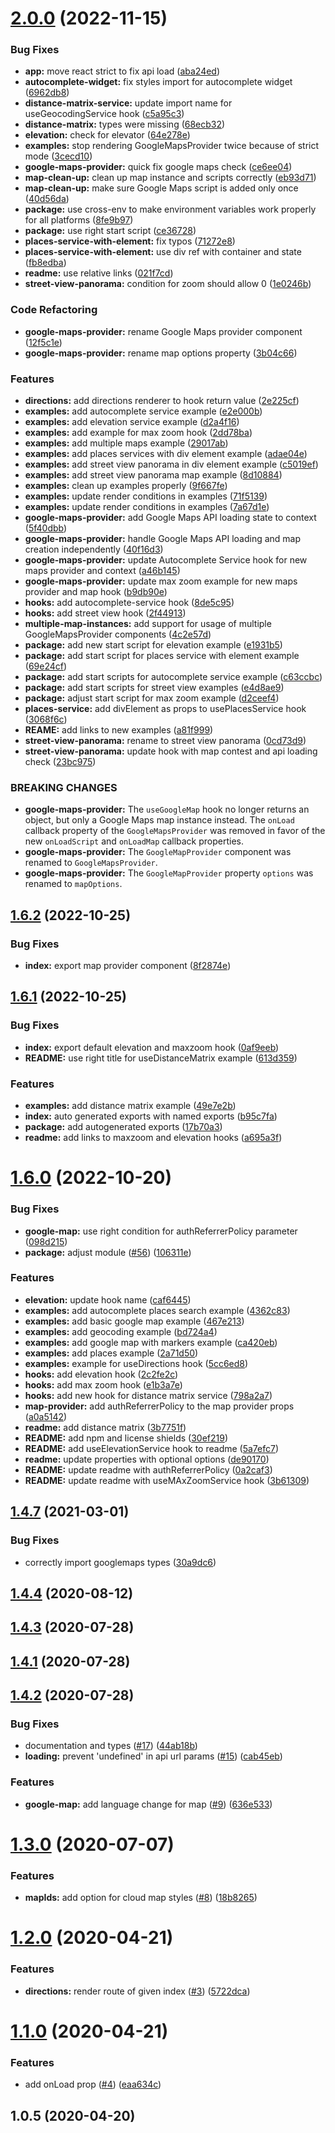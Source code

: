 # [2.0.0](https://github.com/ubilabs/google-maps-react-hooks/compare/v1.6.2...v2.0.0) (2022-11-15)


### Bug Fixes

* **app:** move react strict to fix api load ([aba24ed](https://github.com/ubilabs/google-maps-react-hooks/commit/aba24ed2187be77f0128c4411c03752c0343b7b5))
* **autocomplete-widget:** fix styles import for autocomplete widget ([6962db8](https://github.com/ubilabs/google-maps-react-hooks/commit/6962db8882ab124068625161f467368599f40f72))
* **distance-matrix-service:** update import name for useGeocodingService hook ([c5a95c3](https://github.com/ubilabs/google-maps-react-hooks/commit/c5a95c337aaaf5c85b86f320165e0ee748f48767))
* **distance-matrix:** types were missing ([68ecb32](https://github.com/ubilabs/google-maps-react-hooks/commit/68ecb325ca6ab5ff9d655cb52cd24abdeba05d56))
* **elevation:** check for elevator ([64e278e](https://github.com/ubilabs/google-maps-react-hooks/commit/64e278e8ccdd464beb188d2e845e80552cfc406e))
* **examples:** stop rendering GoogleMapsProvider twice because of strict mode ([3cecd10](https://github.com/ubilabs/google-maps-react-hooks/commit/3cecd10c12644af888e139819eca463eece31c8a))
* **google-maps-provider:** quick fix google maps check ([ce6ee04](https://github.com/ubilabs/google-maps-react-hooks/commit/ce6ee0404cd505253f201cab75a65ba4af776ef1))
* **map-clean-up:** clean up map instance and scripts correctly ([eb93d71](https://github.com/ubilabs/google-maps-react-hooks/commit/eb93d712090696a51de874f36bb32ddc58dfee72))
* **map-clean-up:** make sure Google Maps script is added only once ([40d56da](https://github.com/ubilabs/google-maps-react-hooks/commit/40d56da6e5113bed43a94e84137df036402f4437))
* **package:** use cross-env to make environment variables work properly for all platforms ([8fe9b97](https://github.com/ubilabs/google-maps-react-hooks/commit/8fe9b97a26129fe0cc0104bfe883cf97181c4e62))
* **package:** use right start script ([ce36728](https://github.com/ubilabs/google-maps-react-hooks/commit/ce3672802964a34dfe3157293737cb0d4469e618))
* **places-service-with-element:** fix typos ([71272e8](https://github.com/ubilabs/google-maps-react-hooks/commit/71272e89fbcd5a3acd2ea66cd7fd5822b252b292))
* **places-service-with-element:** use div ref with container and state ([fb8edba](https://github.com/ubilabs/google-maps-react-hooks/commit/fb8edbaeb525e3b0b881fc9ce9da016d46630d41))
* **readme:** use relative links ([021f7cd](https://github.com/ubilabs/google-maps-react-hooks/commit/021f7cded11da59f839665065de6028be31bb698))
* **street-view-panorama:** condition for zoom should allow 0 ([1e0246b](https://github.com/ubilabs/google-maps-react-hooks/commit/1e0246b8c9d047232b0546720e160f5845fc08f4))


### Code Refactoring

* **google-maps-provider:** rename Google Maps provider component ([12f5c1e](https://github.com/ubilabs/google-maps-react-hooks/commit/12f5c1e98f381e13c72455efa8c9cb7d535fb042))
* **google-maps-provider:** rename map options property ([3b04c66](https://github.com/ubilabs/google-maps-react-hooks/commit/3b04c66e70eff91bffaf99f310ad97f0c9b43fe2))


### Features

* **directions:** add directions renderer to hook return value ([2e225cf](https://github.com/ubilabs/google-maps-react-hooks/commit/2e225cf908e2c9030c68373fd42b75ddfa754556))
* **examples:** add autocomplete service example ([e2e000b](https://github.com/ubilabs/google-maps-react-hooks/commit/e2e000baddfd5ca325400a4887236fa311383660))
* **examples:** add elevation service example ([d2a4f16](https://github.com/ubilabs/google-maps-react-hooks/commit/d2a4f16dff8d1ede952cb08fd250a531c529131e))
* **examples:** add example for max zoom hook ([2dd78ba](https://github.com/ubilabs/google-maps-react-hooks/commit/2dd78ba8c7b28ce171b90f0a8229bae3f95cf9d3))
* **examples:** add multiple maps example ([29017ab](https://github.com/ubilabs/google-maps-react-hooks/commit/29017ab8a647f6f7048ca3ba2629977da4451b0c))
* **examples:** add places services with div element example ([adae04e](https://github.com/ubilabs/google-maps-react-hooks/commit/adae04e83cbe286c45c5608034972f98479823b4))
* **examples:** add street view panorama in div element example ([c5019ef](https://github.com/ubilabs/google-maps-react-hooks/commit/c5019ef031c4fe76dcb3321c4a6ef2efd9bc830a))
* **examples:** add street view panorama map example ([8d10884](https://github.com/ubilabs/google-maps-react-hooks/commit/8d1088402b65ddaf180ea136f921d02a88b49b84))
* **examples:** clean up examples properly ([9f667fe](https://github.com/ubilabs/google-maps-react-hooks/commit/9f667fe44cb3b00fe74c11478231e415a64b41fa))
* **examples:** update render conditions in examples ([71f5139](https://github.com/ubilabs/google-maps-react-hooks/commit/71f5139dd5128c97cebb062a518626618ec08916))
* **examples:** update render conditions in examples ([7a67d1e](https://github.com/ubilabs/google-maps-react-hooks/commit/7a67d1e70f21018cb295c0ee94fac9c7ac46a8a1))
* **google-maps-provider:** add Google Maps API loading state to context ([5f40dbb](https://github.com/ubilabs/google-maps-react-hooks/commit/5f40dbb5e47338501f71855507d23e73157e6554))
* **google-maps-provider:** handle Google Maps API loading and map creation independently ([40f16d3](https://github.com/ubilabs/google-maps-react-hooks/commit/40f16d3c72b0d2c3c998f95ffd34c33247db4c34))
* **google-maps-provider:** update Autocomplete Service hook for new maps provider and context ([a46b145](https://github.com/ubilabs/google-maps-react-hooks/commit/a46b145c2453d77f6dc9c2f26249d8cc9ba9db57))
* **google-maps-provider:** update max zoom example for new maps provider and map hook ([b9db90e](https://github.com/ubilabs/google-maps-react-hooks/commit/b9db90e819061990da329711e9c3451054aa36f1))
* **hooks:** add autocomplete-service hook ([8de5c95](https://github.com/ubilabs/google-maps-react-hooks/commit/8de5c953a6120bb52f2caf7ff7a45d6744011b4c))
* **hooks:** add street view hook ([2f44913](https://github.com/ubilabs/google-maps-react-hooks/commit/2f449132e345e58b6c5631d731b8f46e7ceab3e2))
* **multiple-map-instances:** add support for usage of multiple GoogleMapsProvider components ([4c2e57d](https://github.com/ubilabs/google-maps-react-hooks/commit/4c2e57df9c2364034bddf461b27544e06e10f81b))
* **package:** add new start script for elevation example ([e1931b5](https://github.com/ubilabs/google-maps-react-hooks/commit/e1931b514ccbe997080f1ca13d7a4147a2b13e87))
* **package:** add start script for places service with element example ([69e24cf](https://github.com/ubilabs/google-maps-react-hooks/commit/69e24cfab428285cacf34af6a2ff4b03d40bcec0))
* **package:** add start scripts for autocomplete service example ([c63ccbc](https://github.com/ubilabs/google-maps-react-hooks/commit/c63ccbc7182118940f9c6abc30c148a8f0314364))
* **package:** add start scripts for street view examples ([e4d8ae9](https://github.com/ubilabs/google-maps-react-hooks/commit/e4d8ae98c0e55e93409614e1a6c2bdff227665e2))
* **package:** adjust start script for max zoom example ([d2ceef4](https://github.com/ubilabs/google-maps-react-hooks/commit/d2ceef4c2791d4fae7f8c629c47417ce8dff998a))
* **places-service:** add divElement as props to usePlacesService hook ([3068f6c](https://github.com/ubilabs/google-maps-react-hooks/commit/3068f6c51e17e7896eb921e071b9d0c947e1e142))
* **REAME:** add links to new examples ([a81f999](https://github.com/ubilabs/google-maps-react-hooks/commit/a81f99987804ad1ee9f9d181028f439bfc43b6a6))
* **street-view-panorama:** rename to street view panorama ([0cd73d9](https://github.com/ubilabs/google-maps-react-hooks/commit/0cd73d9258bc47a28fd2de7ab9a12485e80dd34d))
* **street-view-panorama:** update hook with map contest and api loading check ([23bc975](https://github.com/ubilabs/google-maps-react-hooks/commit/23bc9750f5c5d1d264ff0280c5854625bbfdaf81))


### BREAKING CHANGES

* **google-maps-provider:** The `useGoogleMap` hook no longer returns an object, but only a Google Maps map instance instead.
The `onLoad` callback property of the `GoogleMapsProvider` was removed in favor of the new `onLoadScript` and `onLoadMap` callback properties.
* **google-maps-provider:** The `GoogleMapProvider` component was renamed to `GoogleMapsProvider`.
* **google-maps-provider:** The `GoogleMapProvider` property `options` was renamed to `mapOptions`.



## [1.6.2](https://github.com/ubilabs/google-maps-react-hooks/compare/v1.6.1...v1.6.2) (2022-10-25)


### Bug Fixes

* **index:** export map provider component ([8f2874e](https://github.com/ubilabs/google-maps-react-hooks/commit/8f2874efe890a508a0da750597d34a5b89627c72))



## [1.6.1](https://github.com/ubilabs/google-maps-react-hooks/compare/v1.6.0...v1.6.1) (2022-10-25)


### Bug Fixes

* **index:** export default elevation and maxzoom hook ([0af9eeb](https://github.com/ubilabs/google-maps-react-hooks/commit/0af9eeb75cedf19b27bf7e0ff61da517cbe9cac8))
* **README:** use right title for useDistanceMatrix example ([613d359](https://github.com/ubilabs/google-maps-react-hooks/commit/613d359954700a0d1a2c31793538bf7539537d68))


### Features

* **examples:** add distance matrix example ([49e7e2b](https://github.com/ubilabs/google-maps-react-hooks/commit/49e7e2bb1293dae57273b00166c6725e52d429a7))
* **index:** auto generated exports with named exports ([b95c7fa](https://github.com/ubilabs/google-maps-react-hooks/commit/b95c7faf6decbfc949bbafd5fc6df7134c3d8c15))
* **package:** add autogenerated exports ([17b70a3](https://github.com/ubilabs/google-maps-react-hooks/commit/17b70a361b0c3e8b47d45afa159151d3ee832ac2))
* **readme:** add links to maxzoom and elevation hooks ([a695a3f](https://github.com/ubilabs/google-maps-react-hooks/commit/a695a3fd5f92441f6d086000529922fc8a7b9b9b))



# [1.6.0](https://github.com/ubilabs/google-maps-react-hooks/compare/v1.4.7...v1.6.0) (2022-10-20)


### Bug Fixes

* **google-map:** use right condition for authReferrerPolicy parameter ([098d215](https://github.com/ubilabs/google-maps-react-hooks/commit/098d215ceb547af41e346eaf1c7752b43cf94e87))
* **package:** adjust module ([#56](https://github.com/ubilabs/google-maps-react-hooks/issues/56)) ([106311e](https://github.com/ubilabs/google-maps-react-hooks/commit/106311e1d3160fc2639338a1191c9a78872d413c))


### Features

* **elevation:** update hook name ([caf6445](https://github.com/ubilabs/google-maps-react-hooks/commit/caf6445765845d6ba9f5fbdae01c748013a71265))
* **examples:** add autocomplete places search example ([4362c83](https://github.com/ubilabs/google-maps-react-hooks/commit/4362c831b20e428d6733afca0e720838035ffa51))
* **examples:** add basic google map example ([467e213](https://github.com/ubilabs/google-maps-react-hooks/commit/467e2137a8c6d90da6173ddd8e5d20b218039b76))
* **examples:** add geocoding example ([bd724a4](https://github.com/ubilabs/google-maps-react-hooks/commit/bd724a4a5d628c806783a118d15f94d6e40c8392))
* **examples:** add google map with markers example ([ca420eb](https://github.com/ubilabs/google-maps-react-hooks/commit/ca420eb7176551c7535921775da3aff4ecdfad36))
* **examples:** add places example ([2a71d50](https://github.com/ubilabs/google-maps-react-hooks/commit/2a71d5087a0f6e288c672a701181f0b6e52794d9))
* **examples:** example for useDirections hook ([5cc6ed8](https://github.com/ubilabs/google-maps-react-hooks/commit/5cc6ed88b37ff618c1f438e49542fbb591d5adce))
* **hooks:** add elevation hook ([2c2fe2c](https://github.com/ubilabs/google-maps-react-hooks/commit/2c2fe2cf4448fa138b435a317b1438e3f9757d1f))
* **hooks:** add max zoom hook ([e1b3a7e](https://github.com/ubilabs/google-maps-react-hooks/commit/e1b3a7eeca5ef548b525062773e732339af9f2a5))
* **hooks:** add new hook for distance matrix service ([798a2a7](https://github.com/ubilabs/google-maps-react-hooks/commit/798a2a7a117e12abd042b90f0afe0f3d5833c3d7))
* **map-provider:** add authReferrerPolicy to the map provider props ([a0a5142](https://github.com/ubilabs/google-maps-react-hooks/commit/a0a51426a472f34995317050d206575d5d7e0fed))
* **readme:** add distance matrix ([3b7751f](https://github.com/ubilabs/google-maps-react-hooks/commit/3b7751faae13aa911ccdce4e17975ac093a7b972))
* **README:** add npm and license shields ([30ef219](https://github.com/ubilabs/google-maps-react-hooks/commit/30ef219637d629301e5cfdf459c5e6e8c226e612))
* **README:** add useElevationService hook to readme ([5a7efc7](https://github.com/ubilabs/google-maps-react-hooks/commit/5a7efc774caf5b492bcb3363f4cf4b01b0674054))
* **readme:** update properties with optional options ([de90170](https://github.com/ubilabs/google-maps-react-hooks/commit/de90170ba48fa2a6960c6acaed3662b344a6e228))
* **README:** update readme with authReferrerPolicy ([0a2caf3](https://github.com/ubilabs/google-maps-react-hooks/commit/0a2caf312c53bcbe20319fd4f2c81f001bf20d73))
* **README:** update readme with useMAxZoomService hook ([3b61309](https://github.com/ubilabs/google-maps-react-hooks/commit/3b613094a6b970f38eb0f2c08e4f2dbcbc871f6c))



## [1.4.7](https://github.com/ubilabs/google-maps-react-hooks/compare/v1.4.4...v1.4.7) (2021-03-01)


### Bug Fixes

* correctly import googlemaps types ([30a9dc6](https://github.com/ubilabs/google-maps-react-hooks/commit/30a9dc662ca99d7cb8b5a3072b3b0fdb5ae86fc9))



## [1.4.4](https://github.com/ubilabs/google-maps-react-hooks/compare/v1.4.3...v1.4.4) (2020-08-12)



## [1.4.3](https://github.com/ubilabs/google-maps-react-hooks/compare/v1.4.1...v1.4.3) (2020-07-28)



## [1.4.1](https://github.com/ubilabs/google-maps-react-hooks/compare/v1.4.2...v1.4.1) (2020-07-28)



## [1.4.2](https://github.com/ubilabs/google-maps-react-hooks/compare/v1.3.0...v1.4.2) (2020-07-28)


### Bug Fixes

* documentation and types ([#17](https://github.com/ubilabs/google-maps-react-hooks/issues/17)) ([44ab18b](https://github.com/ubilabs/google-maps-react-hooks/commit/44ab18bb3d47f8cfd9d84020edf80e6e1b958b07))
* **loading:** prevent 'undefined' in api url params ([#15](https://github.com/ubilabs/google-maps-react-hooks/issues/15)) ([cab45eb](https://github.com/ubilabs/google-maps-react-hooks/commit/cab45eb88c3e602d48506562e9855435bdb61413))


### Features

* **google-map:** add language change for map ([#9](https://github.com/ubilabs/google-maps-react-hooks/issues/9)) ([636e533](https://github.com/ubilabs/google-maps-react-hooks/commit/636e533b4ea7c506415d605b2dc23fbecbedb019))



# [1.3.0](https://github.com/ubilabs/google-maps-react-hooks/compare/v1.2.0...v1.3.0) (2020-07-07)


### Features

* **mapIds:** add option for cloud map styles ([#8](https://github.com/ubilabs/google-maps-react-hooks/issues/8)) ([18b8265](https://github.com/ubilabs/google-maps-react-hooks/commit/18b826575555085c9db3ebee79b80867ccd682fc))



# [1.2.0](https://github.com/ubilabs/google-maps-react-hooks/compare/v1.1.0...v1.2.0) (2020-04-21)


### Features

* **directions:** render route of given index ([#3](https://github.com/ubilabs/google-maps-react-hooks/issues/3)) ([5722dca](https://github.com/ubilabs/google-maps-react-hooks/commit/5722dcaafc6190b828a1f2c48b2609988c346a72))



# [1.1.0](https://github.com/ubilabs/google-maps-react-hooks/compare/v1.0.5...v1.1.0) (2020-04-21)


### Features

* add onLoad prop ([#4](https://github.com/ubilabs/google-maps-react-hooks/issues/4)) ([eaa634c](https://github.com/ubilabs/google-maps-react-hooks/commit/eaa634c9cd2a7e4b573b87d541c559a5ac66f054))



## 1.0.5 (2020-04-20)



